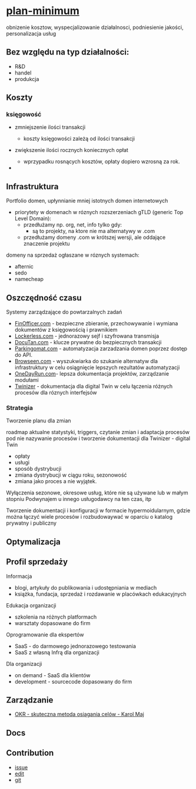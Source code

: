 # [plan-minimum](https://tom-sapletta-com.github.io/plan-minimum/)

obnizenie kosztow, wyspecjalizowanie działalnosci, podniesienie jakości, personalizacja usług

## Bez względu na typ działalności:

+ R&D
+ handel
+ produkcja



## Koszty


### księgowość
+ zmniejszenie ilości transakcji
  + koszty księgowości zależą od ilości transakcji
    
+ zwiększenie ilości rocznych koniecznych opłat
  + wprzypadku rosnących kosztów, opłaty dopiero wzrosną za rok.
    
+ 


## Infrastruktura


Portfolio domen, upłynnianie mniej istotnych domen internetowych

+ priorytety w domenach w róznych rozszerzeniach gTLD (generic Top Level Domain):
  + przedłużamy np. org, net, info tylko gdy:
    + są to projekty, na ktore nie ma alternatywy w .com
  + przedłużamy domeny .com w krótszej wersji, ale oddające znaczenie projektu
  
domeny na sprzedaż ogłaszane w róznych systemach:
+ afternic
+ sedo
+ namecheap




## Oszczędność czasu

Systemy zarządzające do powtarzalnych zadań
+ [FinOfficer.com](http://www.FinOfficer.com) - bezpieczne zbieranie, przechowywanie i wymiana dokumentów z księgowością i prawnikiem 
+ [Lockerless.com](http://www.Lockerless.com) - jednorazowy sejf i szyfrowana transmisja
+ [DocuTan.com](http://www.DocuTan.com) - klucze prywatne do bezpiecznych transakcji
+ [Parkingomat.com](http://www.Parkingomat.com) - automatyzacja zarzadzania domen poprzez dostęp do API.
+ [Browseen.com](http://www.Browseen.com) - wyszukwiarka do szukanie alternatyw dla infrastruktury w celu osiągnięcie lepszych rezultatów automatyzacji
+ [OneDayRun.com](http://www.OneDayRun.com)- lepsza dokumentacja projektów, zarządzanie modułami
+ [Twinizer](http://www.twinizer.com) - dokumentacja dla digital Twin w celu łączenia różnych procesów dla róznych interfejsów



### Strategia

Tworzenie planu dla zmian


roadmap
aktualne statystyki, triggers, czytanie zmian i adaptacja procesów pod nie
nazywanie procesów i tworzenie dokumentacji dla Twinizer - digital Twin
+ opłaty
+ usługi
+ sposób dystrybucji
+ zmiana dystrybucji w ciągu roku, sezonowość
+ zmiana jako proces a nie wyjątek.

Wyłączenia sezonowe, okresowe usług, które nie są używane lub w małym stopniu
Podwynajem u innego usługodawcy na ten czas, itp



Tworzenie dokumentacji i konfiguracji w formacie hypermoidularnym, gdzie można łączyć wiele procesów i rozbudowaywać w oparciu o katalog prywatny i publiczny



## Optymalizacja



## Profil sprzedaży

Informacja
+ blogi, artykuły do publikowania i udostępniania w mediach
+ książka, fundacja, sprzedaż i rozdawanie  w placówkach edukacyjnych

Edukacja organizacji
+ szkolenia na różnych platformach
+ warsztaty dopasowane do firm

Oprogramowanie dla ekspertów
+ SaaS - do darmowego jednorazowego testowania
+ SaaS z własną Infrą dla organizacji

Dla organizacji
+ on demand - SaaS dla klientów
+ development - sourcecode dopasowany do firm


## Zarządzanie

+ [OKR - skuteczna metoda osiągania celów - Karol Maj](https://karolmaj.pl/okr-skuteczna-metoda-osiagania-celow/)



## Docs



## Contribution

+ [issue](https://github.com/tom-sapletta-com/plan-minimum/issue)
+ [edit](https://github.com/tom-sapletta-com/plan-minimum/edit/main/README.md)
+ [git](https://github.com/tom-sapletta-com/)

